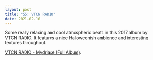 ```yaml
---
layout: post
title: "55: VTCN RADIO"
date: 2021-02-10
---
```


Some really relaxing and cool atmospheric beats in this 2017 album by VTCN RADIO. It features a nice Halloweenish ambience and interesting textures throughout. 

[VTCN RADIO - Mydriase (Full Album)](https://youtu.be/dMBq6D6hMds).
